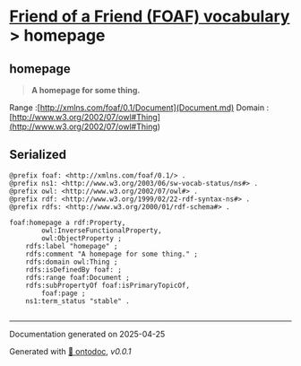 # [Friend of a Friend (FOAF) vocabulary](../homepage.md) > homepage

## homepage

> **A homepage for some thing.**

Range :[http://xmlns.com/foaf/0.1/Document](Document.md)
Domain :[http://www.w3.org/2002/07/owl#Thing](<http://www.w3.org/2002/07/owl#Thing>)

## Serialized

```ttl
@prefix foaf: <http://xmlns.com/foaf/0.1/> .
@prefix ns1: <http://www.w3.org/2003/06/sw-vocab-status/ns#> .
@prefix owl: <http://www.w3.org/2002/07/owl#> .
@prefix rdf: <http://www.w3.org/1999/02/22-rdf-syntax-ns#> .
@prefix rdfs: <http://www.w3.org/2000/01/rdf-schema#> .

foaf:homepage a rdf:Property,
        owl:InverseFunctionalProperty,
        owl:ObjectProperty ;
    rdfs:label "homepage" ;
    rdfs:comment "A homepage for some thing." ;
    rdfs:domain owl:Thing ;
    rdfs:isDefinedBy foaf: ;
    rdfs:range foaf:Document ;
    rdfs:subPropertyOf foaf:isPrimaryTopicOf,
        foaf:page ;
    ns1:term_status "stable" .


```

---

Documentation generated on 2025-04-25

Generated with [📑 ontodoc](https://github.com/StephaneBranly/ontodoc), *v0.0.1*